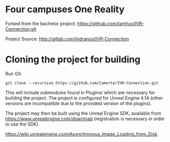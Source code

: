 # Four campuses One Reality

Forked from the bachelor project:
https://github.com/tamhuy/IVR-Connection.git

Project Source:
http://gitlab.com/Indranos/IVR-Connection

# Cloning the project for building
Run Git:

    git clone --recursive https://github.com/Camorte/IVR-Connection.git

This will include submodules found in Plugins/ which are necessary for building the project.
The project is configured for Unreal Engine 4.14 (other versions are incompatible due to the provided version of the plugins).

The project may then be built using the Unreal Engine SDK, available from https://www.unrealengine.com/download (registration is necessary in order to use the SDK).

https://wiki.unrealengine.com/Asynchronous_Image_Loading_from_Disk
